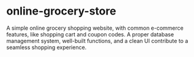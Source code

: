 # online-grocery-store
A simple online grocery shopping website, with common e-commerce features, like shopping cart and coupon codes. A proper database management system, well-built functions, and a clean UI contribute to a seamless shopping experience.
